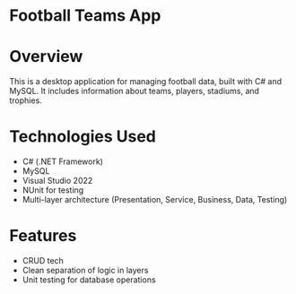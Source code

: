# Football Teams App

# Overview
This is a desktop application for managing football data, built with C# and MySQL. It includes information about teams, players, stadiums, and trophies.

# Technologies Used
- C# (.NET Framework)
- MySQL
- Visual Studio 2022
- NUnit for testing
- Multi-layer architecture (Presentation, Service, Business, Data, Testing)

# Features
- CRUD tech
- Clean separation of logic in layers
- Unit testing for database operations
